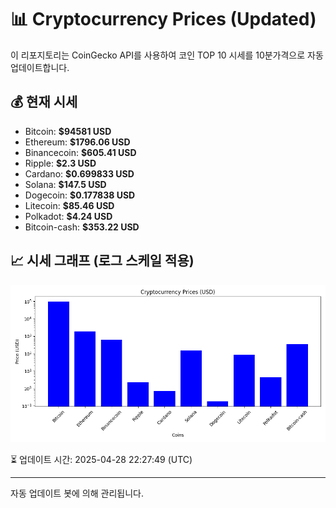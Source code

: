 
# 📊 Cryptocurrency Prices (Updated)

이 리포지토리는 CoinGecko API를 사용하여 코인 TOP 10 시세를 10분가격으로 자동 업데이트합니다.

## 💰 현재 시세
- Bitcoin: **$94581 USD**
- Ethereum: **$1796.06 USD**
- Binancecoin: **$605.41 USD**
- Ripple: **$2.3 USD**
- Cardano: **$0.699833 USD**
- Solana: **$147.5 USD**
- Dogecoin: **$0.177838 USD**
- Litecoin: **$85.46 USD**
- Polkadot: **$4.24 USD**
- Bitcoin-cash: **$353.22 USD**

## 📈 시세 그래프 (로그 스케일 적용)
![Crypto Prices](crypto_prices.png)

⏳ 업데이트 시간: 2025-04-28 22:27:49 (UTC)

---
자동 업데이트 봇에 의해 관리됩니다.
